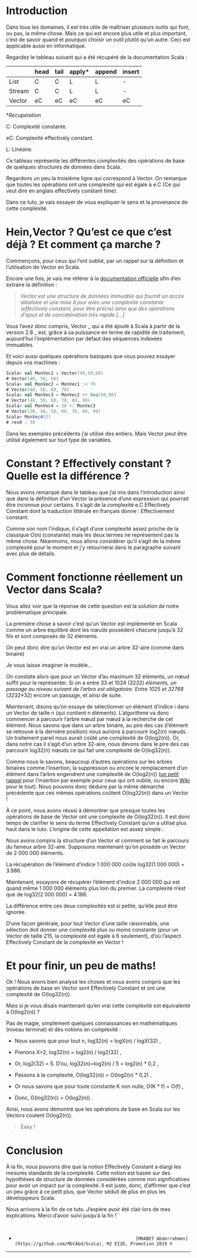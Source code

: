 # **Introduction**



Dans tous les domaines, il est très utile de maîtriser plusieurs outils qui font, ou pas, la même chose. Mais ce qui est encore plus utile et plus important, c’est de savoir quand et pourquoi choisir un outil plutôt qu’un autre. Ceci est applicable aussi en informatique.

Regardez le tableau suivant qui a été récupéré de la documentation Scala :

|        | head | tail | apply* | append | insert |
| ------ | ---- | ---- | ------ | ------ | ------ |
| List   | C    | C    | L      | L      | -      |
| Stream | C    | C    | L      | L      | -      |
| Vector | eC   | eC   | eC     | eC     | eC     |

**Récupération*

C: Complexité constante.

eC: Complexité effectively constant.

L: Linéaire.

Ce tableau représente les différentes complexités des opérations de base de quelques structures de données dans Scala.

Regardons un peu la troisième ligne qui correspond à Vector. On remarque que toutes les opérations ont une complexité qui est égale à e.C (Ce qui veut dire en anglais effectively constant time).

Dans ce tuto, je vais essayer de vous expliquer le sens et la provenance de cette complexité.





# Hein,Vector ? Qu’est ce que c’est déjà ? Et comment ça marche ?


Commençons, pour ceux qui l’ont oublié, par un rappel sur la définition et l’utilisation de Vector en Scala.

Encore une fois, je vais me référer à la [documentation officielle](https://www.scala-lang.org/api/2.12.2/scala/collection/immutable/Vector.html) afin d’en extraire la définition :  

>  *Vector est une structure de données immuable qui fournit un accès aléatoire et une mise à jour avec une complexité constante (effectively constant, pour être précis) ainsi que des opérations d’ajout et de concaténation très rapide* *[…]*
>   

Vous l’avez donc compris, Vector _ qui a été ajouté à Scala à partir de la version 2.8 _ est, grâce à sa puissance en terme de rapidité de traitement, aujourd’hui l’implémentation par défaut des séquences indexées immuables.



Et voici aussi quelques opérations basiques que vous pouvez essayer depuis vos machines :  

```scala
Scala> val MonVec1 = Vector(40,50,60)
# Vector(40, 50, 60)
Scala> val MonVec2 = MonVec1 :+ 70
# Vector(40, 50, 60, 70)
Scala> val MonVec3 = MonVec2 ++ Seq(80,90)
# Vector(40, 50, 60, 70, 80, 90)
Scala> val MonVec4 = 30 +: MonVec3
# Vector(30, 40, 50, 60, 70, 80, 90)
Scala> MonVec4(2)
# res0 : 50
```

Dans les exemples précédents j’ai utilisé des entiers. Mais Vector peut être utilisé également sur tout type de variables.





# Constant ? Effectively constant ? Quelle est la différence ?



 Nous avons remarqué dans le tableau que j’ai mis dans l’introduction ainsi que dans la définition d’un Vector la présence d’une expression qui pourrait être inconnue pour certains. Il s’agit de la complexité e.C Effectively Constant dont la traduction littérale en français donne : Effectivement constant.

Comme son nom l’indique, il s’agit d’une complexité assez proche de la classique O(n) (constante) mais les deux termes ne représentent pas la même chose. Néanmoins, nous allons considérer qu’il s’agit de la même complexité pour le moment et j’y retournerai dans le paragraphe suivant avec plus de détails.





# Comment fonctionne réellement un Vector dans Scala?



Vous allez voir que la réponse de cette question est la solution de notre problématique principale.

La première chose à savoir c’est qu’un Vector est implémenté en Scala comme un arbre équilibré dont les nœuds possèdent chacune jusqu’à 32 fils et sont composés de 32 éléments.

On peut donc dire qu’un Vector est en vrai un arbre 32-aire (comme dans binaire)

Je vous laisse imaginer le modèle…

On constate alors que pour un Vector d’au maximum 32 éléments, un nœud suffit pour le représenter. Si on a entre 33 et 1024 (32*32) éléments, un passage au niveau suivant de l’arbre est obligatoire. Entre 1025 et 32768 (32*32*32) encore un passage, et ainsi de suite.




Maintenant, disons qu’on essaye de sélectionner un élément d’indice i dans un Vector de taille n (qui contient n éléments). L’algorithme va donc commencer à parcourir l’arbre nœud par nœud à la recherche de cet élément. Nous savons que dans un arbre binaire, au pire des cas (l’élément se retrouve à la dernière position) nous aurions à parcourir log2(n) nœuds. Un traitement pareil nous aurait coûté une complexité de O(log2(n)). Or, dans notre cas il s’agit d’un arbre 32-aire, nous devons dans le pire des cas parcourir log32(n) nœuds ce qui fait une complexité de O(log32(n)).

Comme nous le savons, beaucoup d’autres opérations sur les arbres binaires comme l’insertion, la suppression ou encore le remplacement d’un élément dans l’arbre engendrent une complexité de O(log2(n)) ([un petit rappel](http://mikefroh.blogspot.com/2011/03/immutable-binary-trees.html) pour l'insertion par exemple pour ceux qui ont oublié, ou encore [Wiki](https://fr.wikipedia.org/wiki/Arbre_B#Insertion) pour le tout). Nous pouvons donc déduire par la même démarche précédente que ces mêmes opérations coûtent O(log32(n)) dans un Vector !




À ce point, nous avons réussi à démontrer que presque toutes les opérations de base de Vector ont une complexité de O(log32(n)). Il est donc temps de clarifier le sens du terme Effectively Constant qu’on a utilisé plus haut dans le tuto. L’origine de cette appellation est assez simple :

Nous avons compris la structure d’un Vector et comment se fait le parcours du fameux arbre 32-aire. Supposons maintenant qu’on possède un Vector de 2 000 000 éléments.

La récupération de l’élément d’indice 1 000 000 coûte log32(1 000 000) = 3.986.

Maintenant, essayons de récupérer l’élément d’indice 2 000 000 qui est quand même 1 000 000 éléments plus loin du premier. La complexité n’est que de log32(2 000 000) = 4.186.

La différence entre ces deux complexités est si petite, qu’elle peut être ignorée.

D’une façon générale, pour tout Vector d’une taille raisonnable, une sélection doit donner une complexité plus ou moins constante (pour un Vector de taille 215, la complexité est égale à 6 seulement), d’où l’aspect Effectively Constant de la complexité en Vector !





# Et pour finir, un peu de maths!



Ok ! Nous avons bien analysé les choses et nous avons compris que les opérations de base en Vector sont Effectively Constant et ont une complexité de O(log32(n)).  

Mais si je vous disais maintenant qu’en vrai cette complexité est équivalente à O(log2(n)) ?  

Pas de magie, simplement quelques connaissances en mathématiques (niveau terminal) et des notions en complexité :  

- Nous savons que pour tout n, log32(n) = logX(n) / logX(32) ,

- Prenons X=2, log32(n) = log2(n) / log2(32) ,

- Or, log2(32) = 5. D’ou, log32(n)=log2(n) / 5 = log2(n) * 0,2 ,

- Passons à la complexité, O(log32(n)) = O(log2(n) * 0,2) ,

- Or nous savons que pour toute constante K non nulle, O(K * f) = O(f) ,

- Donc, O(log32(n)) = O(log2(n)) .

  
  

Ainsi, nous avons démontré que les opérations de base en Scala sur les Vectors coutent O(log2(n)).

> Easy !





# Conclusion



À la fin, nous pouvons dire que la notion Effectively Constant a élargi les mesures standards de la complexité. Cette notion est basée sur des hypothèses de structure de données considérées comme non significatives pour avoir un impact sur la complexité. Il est juste, donc, d’affirmer que c’est un peu grâce à ce petit plus, que Vector séduit de plus en plus les développeurs Scala.




Nous arrivons à la fin de ce tuto. J’espère avoir été clair lors de mes explications. Merci d’avoir suivi jusqu’à la fin !``



​													





*													[MRABET Abderrahmen](https://github.com/MbtAbd/Scala), M2 EI2D, Promotion 2019 ®

------

